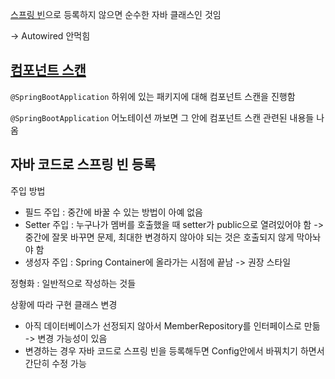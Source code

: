 [스프링 빈](Spring_Bean)으로 등록하지 않으면 순수한 자바 클래스인 것임

-> Autowired 안먹힘

## [컴포넌트 스캔](Component_Scan)

`@SpringBootApplication` 하위에 있는 패키지에 대해 컴포넌트 스캔을 진행함

`@SpringBootApplication` 어노테이션 까보면 그 안에 컴포넌트 스캔 관련된 내용들 나옴

## 자바 코드로 스프링 빈 등록

주입 방법
- 필드 주입 : 중간에 바꿀 수 있는 방법이 아예 없음
- Setter 주입 : 누구나가 멤버를 호출했을 때 setter가 public으로 열려있어야 함 -> 중간에 잘못 바꾸면 문제, 최대한 변경하지 않아야 되는 것은 호출되지 않게 막아놔야 함
- 생성자 주입 : Spring Container에 올라가는 시점에 끝남 -> 권장 스타일

정형화 : 일반적으로 작성하는 것들

상황에 따라 구현 클래스 변경

- 아직 데이터베이스가 선정되지 않아서 MemberRepository를 인터페이스로 만듦
  -> 변경 가능성이 있음
- 변경하는 경우 자바 코드로 스프링 빈을 등록해두면 Config안에서 바꿔치기 하면서 간단히 수정 가능



